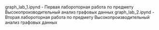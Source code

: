 graph_lab_1.ipynd - Первая лабороторная работа по предмету Высокопроизводительный анализ графовых данных
graph_lab_2.ipynd - Вторая лабороторная работа по предмету Высокопроизводительный анализ графовых данных
